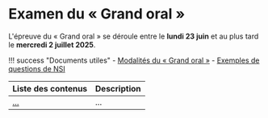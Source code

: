 # Examen du « Grand oral »

L'épreuve du « Grand oral » se déroule entre le **lundi 23 juin** et au plus tard le **mercredi 2 juillet 2025**.

!!! success "Documents utiles"
    - [Modalités du « Grand oral »](https://eduscol.education.fr/document/57603/download?attachment)
    - [Exemples de questions de NSI](https://eduscol.education.fr/document/3919/download?attachment)

| Liste des contenus                      | Description                                              |
| --------------------------------------- | -------------------------------------------------------- |
| [...]() | ... |